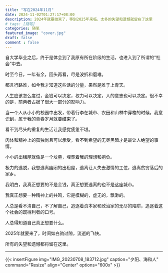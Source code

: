 ```yaml
---
title: "写在2024年11月"
date: 2024-11-02T01:27:17+08:00
description: 2024年就要结束了，等到2025年来临，太多的失望和遗憾就留在了这里
# tags: [随笔]
categories: 随笔
featured_image: "cover.jpg"
draft: false
comment : false
---
```


自大学毕业之后，终于是体会到了我原有所在阶级的生活，也进入到了所谓的“社会”中去。

时至今日，一年有余，回头再看，尽是波折和磨难。

都言行路难，如今我才知道这些话的分量，果然是难于上青天。

人生应该怎么度过，金钱可以决定，权力可以决定，人的意志也可以决定。很不幸的是，前两者占据了很大一部分的影响力。

当一个人从小小的校园中出发，带着行李在城市、农田和山林中穿梭的时候，我意识到，属于我的青春岁月就要结束了。

看不到尽头的重复的生活让我感觉疲惫不堪。

肉体和精神上的孤独尚且可以承受，看不到希望的无尽黑暗才是最让人绝望的事情。

小小的出租屋就像是一个坟墓，埋葬着我的理想和抱负。

极力的逃脱，我想逃离幽闭的出租屋，逃离让人失去激情的工位，逃离贫穷落后的家乡。

我明白，我真正想要的不是金钱，真正想要逃离的也不是这座城市。

我真正想要一种精神上的共鸣，它是模糊的，虚无的，飘渺的。

人总是看不清自己，不了解自己，追逐着资本家和政治家的无尽的陷阱，追逐着这个社会的既得利者的口号。

人总得知道自己真正想要什么。

2025年就要来了，时间如白驹过隙，流逝的飞快。

所有的失望和遗憾都将留在这里。

---

{{< insertFigure
img="IMG_20230708_183712.jpg" 
caption="夕阳、海和人" 
command="Resize" 
align="Center"
options="600x" >}}
